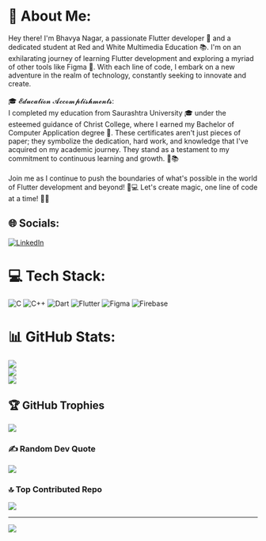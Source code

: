 # 💫 About Me:
Hey there! I'm Bhavya Nagar, a passionate Flutter developer 🦋 and a dedicated student at Red and White Multimedia Education 📚. I'm on an exhilarating journey of learning Flutter development and exploring a myriad of other tools like Figma 🎨. With each line of code, I embark on a new adventure in the realm of technology, constantly seeking to innovate and create.<br><br>🎓 𝓔𝓭𝓾𝓬𝓪𝓽𝓲𝓸𝓷 𝓐𝓬𝓬𝓸𝓶𝓹𝓵𝓲𝓼𝓱𝓶𝓮𝓷𝓽𝓼:<br>I completed my education from Saurashtra University 🎓 under the esteemed guidance of Christ College, where I earned my Bachelor of Computer Application degree 📜. These certificates aren't just pieces of paper; they symbolize the dedication, hard work, and knowledge that I've acquired on my academic journey. They stand as a testament to my commitment to continuous learning and growth. 💪📚<br><br>Join me as I continue to push the boundaries of what's possible in the world of Flutter development and beyond! 🌈💻 Let's create magic, one line of code at a time! 🚀✨


## 🌐 Socials:
[![LinkedIn](https://img.shields.io/badge/LinkedIn-%230077B5.svg?logo=linkedin&logoColor=white)](https://linkedin.com/in/bhavyanagar-flutterdeveloper) 

# 💻 Tech Stack:
![C](https://img.shields.io/badge/c-%2300599C.svg?style=for-the-badge&logo=c&logoColor=white) ![C++](https://img.shields.io/badge/c++-%2300599C.svg?style=for-the-badge&logo=c%2B%2B&logoColor=white) ![Dart](https://img.shields.io/badge/dart-%230175C2.svg?style=for-the-badge&logo=dart&logoColor=white) ![Flutter](https://img.shields.io/badge/Flutter-%2302569B.svg?style=for-the-badge&logo=Flutter&logoColor=white) ![Figma](https://img.shields.io/badge/figma-%23F24E1E.svg?style=for-the-badge&logo=figma&logoColor=white) ![Firebase](https://img.shields.io/badge/Firebase-039BE5?style=for-the-badge&logo=Firebase&logoColor=white)
# 📊 GitHub Stats:
![](https://github-readme-stats.vercel.app/api?username=bhavyanagarofficial&theme=radical&hide_border=false&include_all_commits=false&count_private=false)<br/>
![](https://github-readme-streak-stats.herokuapp.com/?user=bhavyanagarofficial&theme=radical&hide_border=false)<br/>
![](https://github-readme-stats.vercel.app/api/top-langs/?username=bhavyanagarofficial&theme=radical&hide_border=false&include_all_commits=false&count_private=false&layout=compact)

## 🏆 GitHub Trophies
![](https://github-profile-trophy.vercel.app/?username=bhavyanagarofficial&theme=radical&no-frame=false&no-bg=false&margin-w=4)

### ✍️ Random Dev Quote
![](https://quotes-github-readme.vercel.app/api?type=horizontal&theme=merko)

### 🔝 Top Contributed Repo
![](https://github-contributor-stats.vercel.app/api?username=bhavyaNagar-FlutterDeveloper&limit=5&theme=dark&combine_all_yearly_contributions=true)

---
[![](https://visitcount.itsvg.in/api?id=bhavyaNagar-FlutterDeveloper&icon=0&color=0)](https://visitcount.itsvg.in)

<!-- Proudly created with GPRM ( https://gprm.itsvg.in ) -->

